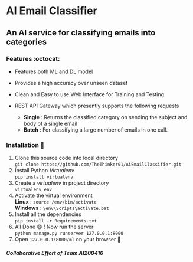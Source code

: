 # AI Email Classifier
## An AI service for classifying emails into categories  
### Features :octocat:  

* Features both ML and DL model 
* Provides a high accuracy over unseen dataset
* Clean and Easy to use Web Interface for Training and Testing  
* REST API Gateway which presently supports the following requests

    * __Single__ : Returns the classified category on sending the subject and body of a single email  
    * __Batch__  : For classifying a large number of emails in one call. 
   
### Installation :rocket:

1.  Clone this source code into local directory  
	`git clone https://github.com/TheThinker01/AiEmailClassifier.git `
1.	Install Python _Virtualenv_  
	`pip install virtualenv`
1.  Create a _virtualenv_ in project directory  
	`virtualenv env`
1. 	Activate the virtual environment  
	__Linux__   : `source /env/bin/activate`  
    __Windows__ : `\env\Scripts\activate.bat`
1. 	Install all the dependencies  
	`pip install -r Requirements.txt`
1.  All Done :smile: ! Now run the server  
	`python manage.py runserver 127.0.0.1:8000`
1. 	Open `127.0.0.1:8000/ml` on your browser  :tada:

##### Collaborative Effort of Team _AI200416_